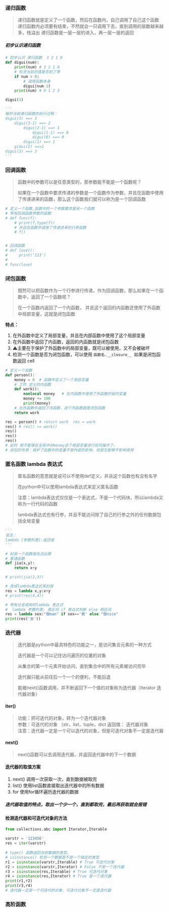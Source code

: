 ### 递归函数

> 递归函数就是定义了一个函数，然后在函数内，自己调用了自己这个函数
> 递归函数内必须要有结束，不然就会一只调用下去，直到调用的层数越来越多，栈溢出
> 递归函数是一层一层的进入，再一层一层的返回

##### 初步认识递归函数

```python
# 初步认识 递归函数  3 2 1 0
def digui(num):
    print(num) # 3 2 1 0
    # 检测当前的值是否到了零
    if num > 0:
        # 调用函数本身
        digui(num-1)
    print(num) # 0 1 2 3

digui(3)

'''
解析当前递归函数的执行过程：
digui(3) ==> 3 
    digui(3-1) ==> 2
        digui(2-1) ==> 1
            digui(1-1) ==> 0
            digui(0) ==> 0
        digui(1) ==> 1
    gidui(2) ==>2
digui(3) ==> 3
'''
```

### 回调函数

> 函数中的参数可以是任意类型的，那参数能不能是一个函数呢？
>
> 如果在一个函数中要求传递的参数是一个函数作为参数，并且在函数中使用了传递进来的函数，那么这个函数我们就可以称为是一个回调函数

```python
# 定义一个函数,函数中的一个参数要求是另一个函数
# 带有回调函数参数的函数
# def func(f):
    # print(f,type(f))
    # 并且在函数中调用了传递进来的行参函数
    # f()


# 回调函数
# def love():
#     print('123')
#
# func(love)
```



### 闭包函数

> 既然可以把函数作为一个行参进行传递，作为回调函数，那么如果在一个函数中，返回了一个函数呢？
>
> 在一个函数内返回了一个内函数， 并且这个返回的内函数还使用了外函数中局部变量，这就是闭包函数

**特点：**

1. 在外函数中定义了局部变量，并且在内部函数中使用了这个局部变量
2. 在外函数中返回了内函数，返回的内函数就是闭包函数
3. ⚠主要在于保护了外函数中的局部变量，既可以被使用，又不会被破坏
4. 检测一个函数是否为闭包函数，可以使用 `函数名.__closure__ `如果是闭包函数返回 cell

```python
# 定义一个函数
def person():
    money = 0  # 函数中定义了一个局部变量
    # 工作 定义的内函数
    def work():
        nonlocal money   # 在内函数中使用了外函数的临时变量
        money += 100
        print(money)
    # 在外函数中返回了内函数，这个内函数就是闭包函数
    return work

res = person() # return work  res = work
res() # res() == work()
res()
res()
res()
# 此时 就不能够在全局中对money这个局部变量进行任何操作了，
# 闭包的作用：保护了函数中的变量不受外部的影响，但是又能够不影响使用
```



### 匿名函数  lambda 表达式

> 匿名函数的意思就是说可以不使用def定义，并且这个函数也有没有名字
>
> 在python中可以使用lambda表达式来定义匿名函数
>
> 注意：lambda表达式仅仅是一个表达式，不是一个代码块，所以lambda又称为一行代码的函数
>
> lambda表达式也有行参，并且不能访问除了自己的行参之外的任何数据包括全局变量

```python
'''
语法：
lambda [参数列表]:返回值
'''

# 封装一个函数做加法运算
# 普通函数
def jia(x,y):
    return x+y

# print(jia(2,3))

# 改成lambda表达式来封装
res = lambda x,y:x+y
# print(res(4,4))

# 带有分支结构的lambda 表达式
#  lambda 参数列表: 真区间 if 表达式判断 else 假区间
res = lambda sex:"很man" if sex=='男' else "很nice"
print(res('女'))
```



### 迭代器

> 迭代器是python中最具特色的功能之一，是访问集合元素的一种方式
>
> 迭代器是一个可以记住访问遍历的位置的对象
>
> 从集合的第一个元素开始访问，直到集合中的所有元素被访问完毕
>
> 迭代器只能从前往后一个一个的便利，不能后退
>
> 能被next()函数调用，并不断返回下一个值的对象称为迭代器（Iterator 迭代器对象）


#### iter()                        
> 功能：把可迭代的对象，转为一个迭代器对象          
> 参数：可迭代的对象 （str，list，tuple，dict
> 返回值： 迭代器对象                    
> 注意：迭代器一定是一个可以迭代的对象，但是可迭代对象不一定是迭代器 

#### next()
> next()函数可以去调用迭代器，并返回迭代器中的下一个数据

#### 迭代器的取值方案                                           

1. next() 调用一次获取一次，直到数据被取完                   
2. list() 使用list函数直接取出迭代器中的所有数据              
3. for    使用for循环遍历迭代器的数据                    
##### 迭代器取值的特点，取出一个少一个，直到都取完，最后再获取就会报错                 


#### 检测迭代器和可迭代对象的方法  

```python
from collections.abc import Iterator,Iterable                   
                                                                
varstr = '123456'                                               
res = iter(varstr)                                              
                                                                
# type() 函数返回当前数据的类型，                                           
# isinstance() 检测一个数据是不是一个指定的类型                                 
r1 = isinstance(varstr,Iterable) # True 可迭代对象                   
r2 = isinstance(varstr,Iterator) # False 不是一个迭代器                
r3 = isinstance(res,Iterable) # True 可迭代对象                      
r4 = isinstance(res,Iterator) # True 是一个迭代器                     
print(r1,r2)                                                    
print(r3,r4)         
# 迭代器一定是一个可迭代的对象，可迭代对象不一定是迭代器                                           
```



### 高阶函数
